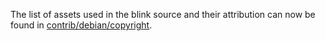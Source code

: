 The list of assets used in the blink source and their attribution can now be found in [contrib/debian/copyright](../contrib/debian/copyright).

